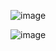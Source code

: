 ![image](https://github.com/user-attachments/assets/16441fa7-f9f6-4c7e-aa32-bba37244793e)



![image](https://github.com/user-attachments/assets/e64fa2d5-1e6b-4491-be65-043cc4031946)
